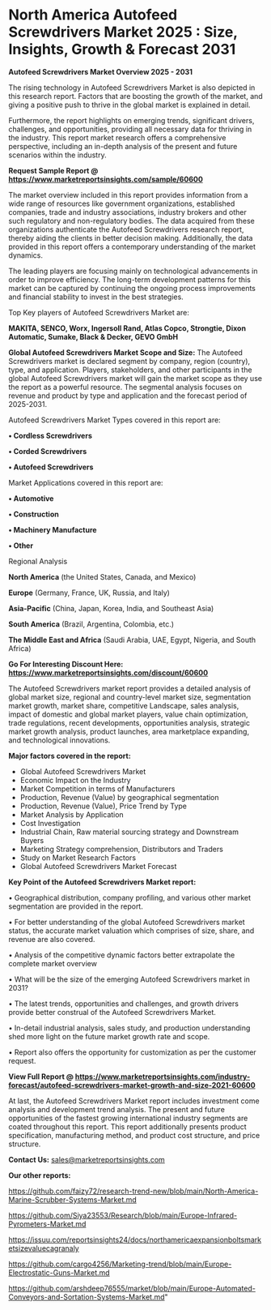 # North America Autofeed Screwdrivers Market 2025 : Size, Insights, Growth & Forecast 2031

<Strong> Autofeed Screwdrivers Market Overview 2025 - 2031</strong>

The rising technology in Autofeed Screwdrivers Market is also depicted in this research report. Factors that are boosting the growth of the market, and giving a positive push to thrive in the global market is explained in detail.

Furthermore, the report highlights on emerging trends, significant drivers, challenges, and opportunities, providing all necessary data for thriving in the industry. This report market research offers a comprehensive perspective, including an in-depth analysis of the present and future scenarios within the industry.

<strong>Request Sample Report @ <a href=https://www.marketreportsinsights.com/sample/60600>https://www.marketreportsinsights.com/sample/60600</a></strong>

The market overview included in this report provides information from a wide range of resources like government organizations, established companies, trade and industry associations, industry brokers and other such regulatory and non-regulatory bodies. The data acquired from these organizations authenticate the Autofeed Screwdrivers research report, thereby aiding the clients in better decision making. Additionally, the data provided in this report offers a contemporary understanding of the market dynamics.

The leading players are focusing mainly on technological advancements in order to improve efficiency. The long-term development patterns for this market can be captured by continuing the ongoing process improvements and financial stability to invest in the best strategies.

Top Key players of Autofeed Screwdrivers Market are:

<strong>MAKITA, SENCO, Worx, Ingersoll Rand, Atlas Copco, Strongtie, Dixon Automatic, Sumake, Black & Decker, GEVO GmbH</strong>

<strong><b>Global Autofeed Screwdrivers Market Scope and Size:</b></strong>
The Autofeed Screwdrivers market is declared segment by company, region (country), type, and application. Players, stakeholders, and other participants in the global Autofeed Screwdrivers market will gain the market scope as they use the report as a powerful resource. The segmental analysis focuses on revenue and product by type and application and the forecast period of 2025-2031.

Autofeed Screwdrivers Market Types covered in this report are:

<strong>• Cordless Screwdrivers

• Corded Screwdrivers

• Autofeed Screwdrivers</strong>

Market Applications covered in this report are:

<strong>• Automotive

• Construction

• Machinery Manufacture

• Other</strong> 

Regional Analysis

<strong>North America</strong> (the United States, Canada, and Mexico)

<strong>Europe</strong> (Germany, France, UK, Russia, and Italy)

<strong>Asia-Pacific</strong> (China, Japan, Korea, India, and Southeast Asia)

<strong>South America</strong> (Brazil, Argentina, Colombia, etc.)

<strong>The Middle East and Africa</strong> (Saudi Arabia, UAE, Egypt, Nigeria, and South Africa)

<strong>Go For Interesting Discount Here: <a href=https://www.marketreportsinsights.com/discount/60600>https://www.marketreportsinsights.com/discount/60600</a></strong>

The Autofeed Screwdrivers market report provides a detailed analysis of global market size, regional and country-level market size, segmentation market growth, market share, competitive Landscape, sales analysis, impact of domestic and global market players, value chain optimization, trade regulations, recent developments, opportunities analysis, strategic market growth analysis, product launches, area marketplace expanding, and technological innovations.

<strong><b>Major factors covered in the report:</b></strong>
<ul>
  <li>Global Autofeed Screwdrivers Market </li>
  <li>Economic Impact on the Industry</li>
  <li>Market Competition in terms of Manufacturers</li>
  <li>Production, Revenue (Value) by geographical segmentation</li>
  <li>Production, Revenue (Value), Price Trend by Type</li>
  <li>Market Analysis by Application</li>
  <li>Cost Investigation</li>
  <li>Industrial Chain, Raw material sourcing strategy and Downstream Buyers</li>
  <li>Marketing Strategy comprehension, Distributors and Traders</li>
  <li>Study on Market Research Factors</li>
  <li>Global Autofeed Screwdrivers Market Forecast</li>
</ul>

<strong><b>Key Point of the Autofeed Screwdrivers Market report:</b></strong>

• Geographical distribution, company profiling, and various other market segmentation are provided in the report.

• For better understanding of the global Autofeed Screwdrivers market status, the accurate market valuation which comprises of size, share, and revenue are also covered.

• Analysis of the competitive dynamic factors better extrapolate the complete market overview

• What will be the size of the emerging Autofeed Screwdrivers market in 2031?

• The latest trends, opportunities and challenges, and growth drivers provide better construal of the Autofeed Screwdrivers Market.

• In-detail industrial analysis, sales study, and production understanding shed more light on the future market growth rate and scope.

• Report also offers the opportunity for customization as per the customer request.

<strong><b>View Full Report @ <a href=https://www.marketreportsinsights.com/industry-forecast/autofeed-screwdrivers-market-growth-and-size-2021-60600>https://www.marketreportsinsights.com/industry-forecast/autofeed-screwdrivers-market-growth-and-size-2021-60600</a></b></strong>


At last, the Autofeed Screwdrivers Market report includes investment come analysis and development trend analysis. The present and future opportunities of the fastest growing international industry segments are coated throughout this report. This report additionally presents product specification, manufacturing method, and product cost structure, and price structure.

<strong>Contact Us:</strong>
sales@marketreportsinsights.com

<strong>Our other reports:</strong>

<a href=https://github.com/faizy72/research-trend-new/blob/main/North-America-Marine-Scrubber-Systems-Market.md>https://github.com/faizy72/research-trend-new/blob/main/North-America-Marine-Scrubber-Systems-Market.md</a>

<a href=https://github.com/Siya23553/Research/blob/main/Europe-Infrared-Pyrometers-Market.md>https://github.com/Siya23553/Research/blob/main/Europe-Infrared-Pyrometers-Market.md</a>

<a href=https://issuu.com/reportsinsights24/docs/northamericaexpansionboltsmarketsizevaluecagranaly>https://issuu.com/reportsinsights24/docs/northamericaexpansionboltsmarketsizevaluecagranaly</a>

<a href=https://github.com/cargo4256/Marketing-trend/blob/main/Europe-Electrostatic-Guns-Market.md>https://github.com/cargo4256/Marketing-trend/blob/main/Europe-Electrostatic-Guns-Market.md</a>

<a href=https://github.com/arshdeep76555/market/blob/main/Europe-Automated-Conveyors-and-Sortation-Systems-Market.md>https://github.com/arshdeep76555/market/blob/main/Europe-Automated-Conveyors-and-Sortation-Systems-Market.md</a>"
